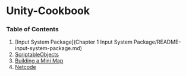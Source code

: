 # Unity-Cookbook
### Table of Contents
1. [Input System Package](Chapter 1 Input System Package/README-input-system-package.md)
2. [ScriptableObjects]()
3. [Building a Mini Map]()
4. [Netcode]()